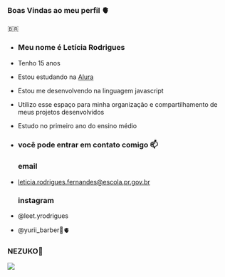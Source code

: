 ### Boas Vindas ao meu perfil 🫀

🇧🇷

- ### Meu nome é Letícia Rodrigues

- Tenho 15 anos 
- Estou estudando na [Alura](https://www.alura.com.br)
- Estou me desenvolvendo na linguagem javascript
- Utilizo esse espaço para minha organização e compartilhamento de meus projetos desenvolvidos
- Estudo no primeiro ano do ensino médio

- ### você pode entrar em contato comigo 📫
     ### email

- leticia.rodrigues.fernandes@escola.pr.gov.br

    ### instagram 
  
- @leet.yrodrigues
- @yurii_barber💍🫀
  

### NEZUKO💮


![](https://media.tenor.com/syL62uUkzwMAAAAd/nezuko-nezuko-kamado.gif)
  
